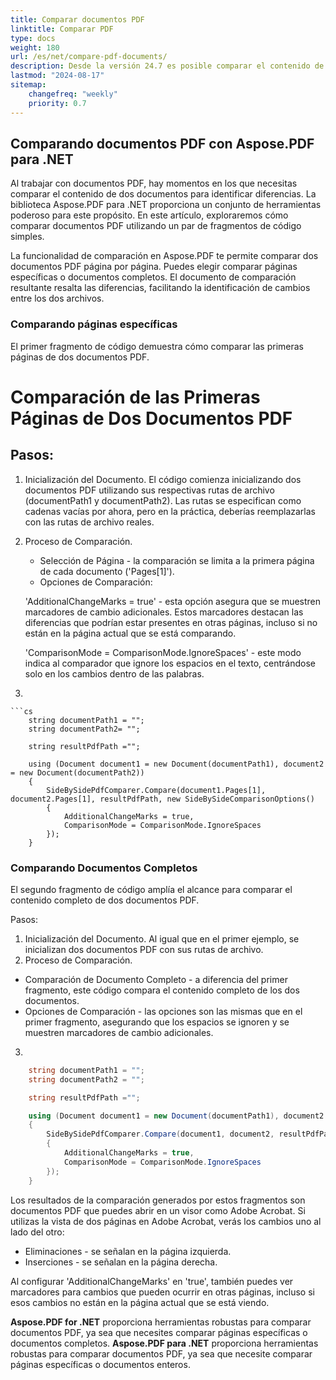 ```yaml
---
title: Comparar documentos PDF
linktitle: Comparar PDF
type: docs
weight: 180
url: /es/net/compare-pdf-documents/
description: Desde la versión 24.7 es posible comparar el contenido de documentos PDF con marcas de anotación y salida lado a lado
lastmod: "2024-08-17"
sitemap:
    changefreq: "weekly"
    priority: 0.7
---
```


## Comparando documentos PDF con Aspose.PDF para .NET

Al trabajar con documentos PDF, hay momentos en los que necesitas comparar el contenido de dos documentos para identificar diferencias. La biblioteca Aspose.PDF para .NET proporciona un conjunto de herramientas poderoso para este propósito. En este artículo, exploraremos cómo comparar documentos PDF utilizando un par de fragmentos de código simples.

La funcionalidad de comparación en Aspose.PDF te permite comparar dos documentos PDF página por página. Puedes elegir comparar páginas específicas o documentos completos. El documento de comparación resultante resalta las diferencias, facilitando la identificación de cambios entre los dos archivos.

### Comparando páginas específicas

El primer fragmento de código demuestra cómo comparar las primeras páginas de dos documentos PDF.

# Comparación de las Primeras Páginas de Dos Documentos PDF

## Pasos:

1. Inicialización del Documento.
El código comienza inicializando dos documentos PDF utilizando sus respectivas rutas de archivo (documentPath1 y documentPath2). Las rutas se especifican como cadenas vacías por ahora, pero en la práctica, deberías reemplazarlas con las rutas de archivo reales.

2. Proceso de Comparación.
   - Selección de Página - la comparación se limita a la primera página de cada documento ('Pages[1]').
   - Opciones de Comparación:

   'AdditionalChangeMarks = true' - esta opción asegura que se muestren marcadores de cambio adicionales. Estos marcadores destacan las diferencias que podrían estar presentes en otras páginas, incluso si no están en la página actual que se está comparando.

   'ComparisonMode = ComparisonMode.IgnoreSpaces' - este modo indica al comparador que ignore los espacios en el texto, centrándose solo en los cambios dentro de las palabras.

3.
```
```cs
    string documentPath1 = "";
    string documentPath2= "";

    string resultPdfPath ="";

    using (Document document1 = new Document(documentPath1), document2 = new Document(documentPath2))
    {
        SideBySidePdfComparer.Compare(document1.Pages[1], document2.Pages[1], resultPdfPath, new SideBySideComparisonOptions()
        {
            AdditionalChangeMarks = true,
            ComparisonMode = ComparisonMode.IgnoreSpaces
        });
    }
```


### Comparando Documentos Completos

El segundo fragmento de código amplía el alcance para comparar el contenido completo de dos documentos PDF.

Pasos:

1. Inicialización del Documento.
Al igual que en el primer ejemplo, se inicializan dos documentos PDF con sus rutas de archivo.
2. Proceso de Comparación.
- Comparación de Documento Completo - a diferencia del primer fragmento, este código compara el contenido completo de los dos documentos.
- Opciones de Comparación - las opciones son las mismas que en el primer fragmento, asegurando que los espacios se ignoren y se muestren marcadores de cambio adicionales.

3.
```cs
    string documentPath1 = "";
    string documentPath2 = "";

    string resultPdfPath ="";

    using (Document document1 = new Document(documentPath1), document2 = new Document(documentPath2))
    {
        SideBySidePdfComparer.Compare(document1, document2, resultPdfPath, new SideBySideComparisonOptions()
        {
            AdditionalChangeMarks = true,
            ComparisonMode = ComparisonMode.IgnoreSpaces
        });
    }
```

Los resultados de la comparación generados por estos fragmentos son documentos PDF que puedes abrir en un visor como Adobe Acrobat. Si utilizas la vista de dos páginas en Adobe Acrobat, verás los cambios uno al lado del otro:

- Eliminaciones - se señalan en la página izquierda.
- Inserciones - se señalan en la página derecha.

Al configurar 'AdditionalChangeMarks' en 'true', también puedes ver marcadores para cambios que pueden ocurrir en otras páginas, incluso si esos cambios no están en la página actual que se está viendo.

**Aspose.PDF for .NET** proporciona herramientas robustas para comparar documentos PDF, ya sea que necesites comparar páginas específicas o documentos completos.
**Aspose.PDF para .NET** proporciona herramientas robustas para comparar documentos PDF, ya sea que necesite comparar páginas específicas o documentos enteros.
